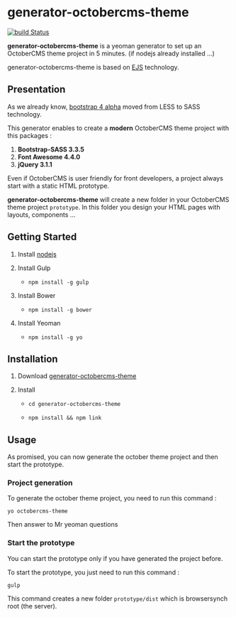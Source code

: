 # generator-octobercms-theme

[![build Status](https://travis-ci.org/Alexandre-Gadiou/generator-octobercms-theme.svg)](https://travis-ci.org/Alexandre-Gadiou/enerator-octobercms-theme.svg?branch=master)

**generator-octobercms-theme** is a yeoman generator to set up an OctoberCMS theme project in 5 minutes. (if nodejs already installed ...)

generator-octobercms-theme is based on [EJS](http://ejs.co) technology.

## Presentation

As we already know, [bootstrap 4 alpha](http://blog.getbootstrap.com/2015/08/19/bootstrap-4-alpha/) moved from LESS to SASS technology.
 
This generator enables to create a **modern** OctoberCMS theme project with this packages : 

1. **Bootstrap-SASS 3.3.5**
2. **Font Awesome 4.4.0**
3. **jQuery 3.1.1**

Even if OctoberCMS is user friendly for front developers, a project always start with a static HTML prototype.

**generator-octobercms-theme** will create a new folder in your OctoberCMS theme project `prototype`. In this folder you 
design your HTML pages with layouts, components ...

## Getting Started

1. Install [nodejs](https://nodejs.org/)

2. Install Gulp
	
	* 	`npm install -g gulp`
		
3. Install Bower
	
	* 	`npm install -g bower`
		
4. Install Yeoman

	* 	`npm install -g yo`	
	

## Installation

1. Download [generator-octobercms-theme](https://github.com/Alexandre-Gadiou/generator-octobercms-theme/archive/master.zip)

2. Install

	* 	`cd generator-octobercms-theme`
		
	* 	`npm install && npm link`
		
## Usage	

As promised, you can now generate the october theme project and then start the prototype.

### Project generation

To generate the october theme project, you need to run this command  :

```
yo octobercms-theme
```

Then answer to Mr yeoman questions

### Start the prototype	

You can start the prototype only if you have generated the project before.

To start the prototype, you just need to run this command  :

```
gulp
```

This command creates a new folder `prototype/dist` which is browsersynch root (the server).
